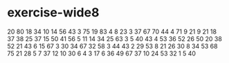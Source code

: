 # exercise-wide8
20
80
18
34
10
14
56
43
3
75
19
83
4
8
23
3
37
67
70
44
4
71
9
21
9
21
18
37
38
25
37
15
50
41
56
5
11
14
34
25
63
3
5
40
43
4
53
36
52
26
50
20
38
52
21
43
6
15
67
3
30
34
67
32
58
3
44
43
2
29
53
8
21
26
30
8
34
53
68
75
21
28
5
7
37
12
10
30
6
4
3
17
6
36
49
67
37
10
24
53
32
1
5
40
